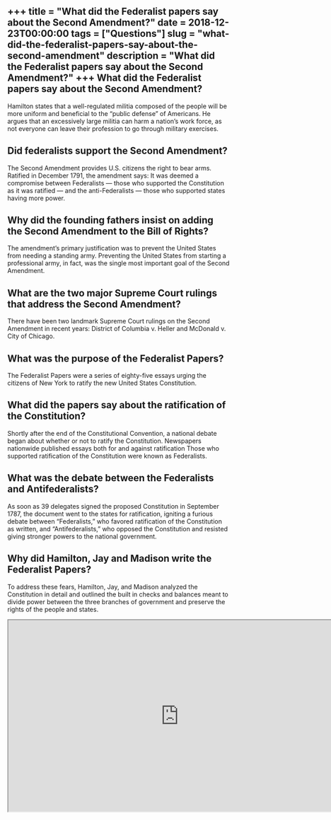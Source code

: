 +++
title = "What did the Federalist papers say about the Second Amendment?"
date = 2018-12-23T00:00:00
tags = ["Questions"]
slug = "what-did-the-federalist-papers-say-about-the-second-amendment"
description = "What did the Federalist papers say about the Second Amendment?"
+++
What did the Federalist papers say about the Second Amendment?
--------------------------------------------------------------

Hamilton states that a well-regulated militia composed of the people will be more uniform and beneficial to the “public defense” of Americans. He argues that an excessively large militia can harm a nation’s work force, as not everyone can leave their profession to go through military exercises.

Did federalists support the Second Amendment?
---------------------------------------------

The Second Amendment provides U.S. citizens the right to bear arms. Ratified in December 1791, the amendment says: It was deemed a compromise between Federalists — those who supported the Constitution as it was ratified — and the anti-Federalists — those who supported states having more power.

Why did the founding fathers insist on adding the Second Amendment to the Bill of Rights?
-----------------------------------------------------------------------------------------

The amendment’s primary justification was to prevent the United States from needing a standing army. Preventing the United States from starting a professional army, in fact, was the single most important goal of the Second Amendment.

What are the two major Supreme Court rulings that address the Second Amendment?
-------------------------------------------------------------------------------

There have been two landmark Supreme Court rulings on the Second Amendment in recent years: District of Columbia v. Heller and McDonald v. City of Chicago.

What was the purpose of the Federalist Papers?
----------------------------------------------

The Federalist Papers were a series of eighty-five essays urging the citizens of New York to ratify the new United States Constitution.

What did the papers say about the ratification of the Constitution?
-------------------------------------------------------------------

Shortly after the end of the Constitutional Convention, a national debate began about whether or not to ratify the Constitution. Newspapers nationwide published essays both for and against ratification Those who supported ratification of the Constitution were known as Federalists.

What was the debate between the Federalists and Antifederalists?
----------------------------------------------------------------

As soon as 39 delegates signed the proposed Constitution in September 1787, the document went to the states for ratification, igniting a furious debate between “Federalists,” who favored ratification of the Constitution as written, and “Antifederalists,” who opposed the Constitution and resisted giving stronger powers to the national government.

Why did Hamilton, Jay and Madison write the Federalist Papers?
--------------------------------------------------------------

To address these fears, Hamilton, Jay, and Madison analyzed the Constitution in detail and outlined the built in checks and balances meant to divide power between the three branches of government and preserve the rights of the people and states.

<iframe allow="accelerometer; autoplay; clipboard-write; encrypted-media; gyroscope; picture-in-picture" allowfullscreen="" class="__youtube_prefs__  epyt-is-override  no-lazyload" data-no-lazy="1" data-origheight="433" data-origwidth="770" data-skipgform_ajax_framebjll="" height="433" id="_ytid_43759" loading="lazy" src="https://www.youtube.com/embed/-6yjwmwUaYA?enablejsapi=1&autoplay=0&cc_load_policy=0&cc_lang_pref=&iv_load_policy=1&loop=0&modestbranding=0&rel=1&fs=1&playsinline=0&autohide=2&theme=dark&color=red&controls=1&" title="YouTube player" width="770"></iframe>